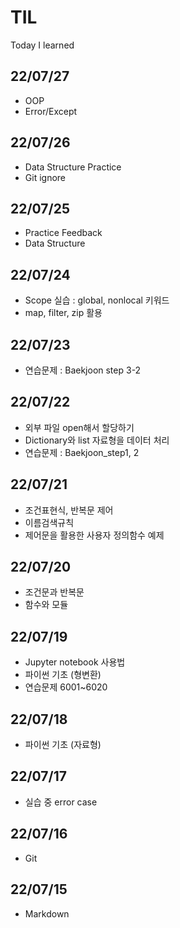 # TIL
Today I learned

## 22/07/27
- OOP
- Error/Except
## 22/07/26
- Data Structure Practice
- Git ignore
## 22/07/25
- Practice Feedback
- Data Structure
## 22/07/24
- Scope 실습 : global, nonlocal 키워드
- map, filter, zip 활용
## 22/07/23
- 연습문제 : Baekjoon step 3-2
## 22/07/22
- 외부 파일 open해서 할당하기
- Dictionary와 list 자료형을 데이터 처리
- 연습문제 : Baekjoon_step1, 2
## 22/07/21
- 조건표현식, 반복문 제어
- 이름검색규칙
- 제어문을 활용한 사용자 정의함수 예제
## 22/07/20
- 조건문과 반복문
- 함수와 모듈
## 22/07/19
- Jupyter notebook 사용법
- 파이썬 기초 (형변환)
- 연습문제 6001~6020
## 22/07/18
- 파이썬 기초 (자료형)
## 22/07/17
- 실습 중 error case
## 22/07/16
- Git
## 22/07/15
- Markdown
















